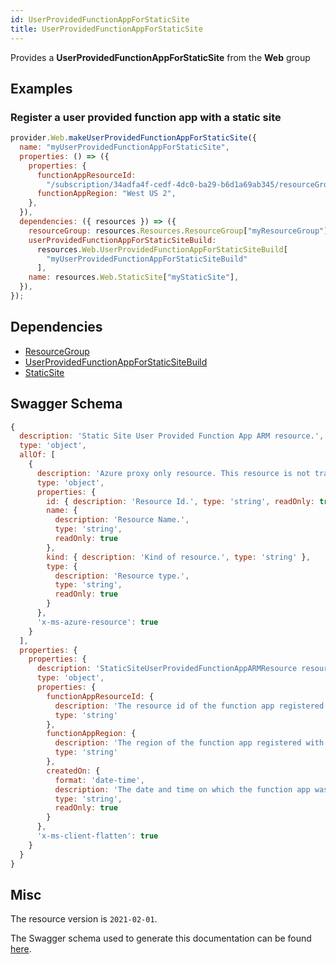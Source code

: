 ```yaml
---
id: UserProvidedFunctionAppForStaticSite
title: UserProvidedFunctionAppForStaticSite
---
```

Provides a **UserProvidedFunctionAppForStaticSite** from the **Web** group
## Examples
### Register a user provided function app with a static site
```js
provider.Web.makeUserProvidedFunctionAppForStaticSite({
  name: "myUserProvidedFunctionAppForStaticSite",
  properties: () => ({
    properties: {
      functionAppResourceId:
        "/subscription/34adfa4f-cedf-4dc0-ba29-b6d1a69ab345/resourceGroups/functionRG/providers/Microsoft.Web/sites/testFunctionApp",
      functionAppRegion: "West US 2",
    },
  }),
  dependencies: ({ resources }) => ({
    resourceGroup: resources.Resources.ResourceGroup["myResourceGroup"],
    userProvidedFunctionAppForStaticSiteBuild:
      resources.Web.UserProvidedFunctionAppForStaticSiteBuild[
        "myUserProvidedFunctionAppForStaticSiteBuild"
      ],
    name: resources.Web.StaticSite["myStaticSite"],
  }),
});

```
## Dependencies
- [ResourceGroup](../Resources/ResourceGroup.md)
- [UserProvidedFunctionAppForStaticSiteBuild](../Web/UserProvidedFunctionAppForStaticSiteBuild.md)
- [StaticSite](../Web/StaticSite.md)
## Swagger Schema
```js
{
  description: 'Static Site User Provided Function App ARM resource.',
  type: 'object',
  allOf: [
    {
      description: 'Azure proxy only resource. This resource is not tracked by Azure Resource Manager.',
      type: 'object',
      properties: {
        id: { description: 'Resource Id.', type: 'string', readOnly: true },
        name: {
          description: 'Resource Name.',
          type: 'string',
          readOnly: true
        },
        kind: { description: 'Kind of resource.', type: 'string' },
        type: {
          description: 'Resource type.',
          type: 'string',
          readOnly: true
        }
      },
      'x-ms-azure-resource': true
    }
  ],
  properties: {
    properties: {
      description: 'StaticSiteUserProvidedFunctionAppARMResource resource specific properties',
      type: 'object',
      properties: {
        functionAppResourceId: {
          description: 'The resource id of the function app registered with the static site',
          type: 'string'
        },
        functionAppRegion: {
          description: 'The region of the function app registered with the static site',
          type: 'string'
        },
        createdOn: {
          format: 'date-time',
          description: 'The date and time on which the function app was registered with the static site.',
          type: 'string',
          readOnly: true
        }
      },
      'x-ms-client-flatten': true
    }
  }
}
```
## Misc
The resource version is `2021-02-01`.

The Swagger schema used to generate this documentation can be found [here](https://github.com/Azure/azure-rest-api-specs/tree/main/specification/web/resource-manager/Microsoft.Web/stable/2021-02-01/StaticSites.json).
